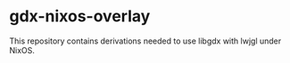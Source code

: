 # gdx-nixos-overlay

This repository contains derivations needed to use libgdx with lwjgl under NixOS.

